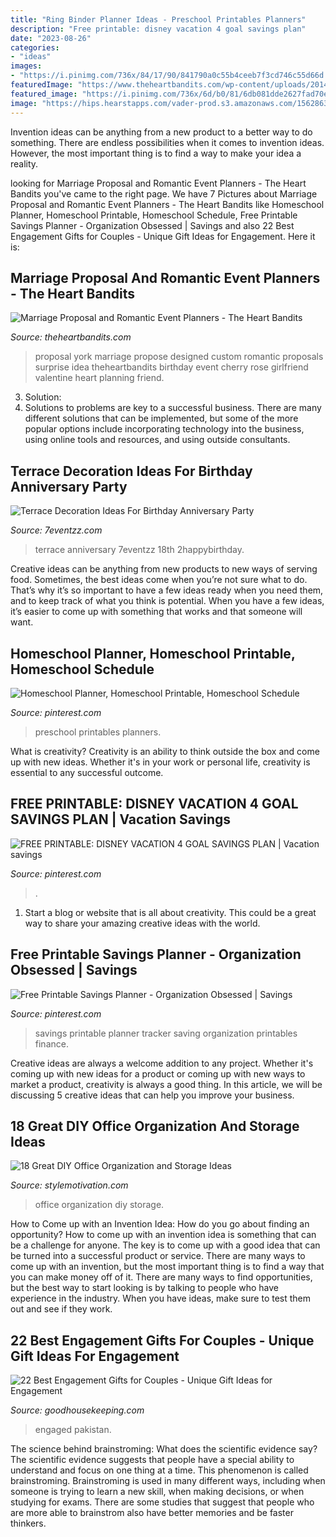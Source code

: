 ```yaml
---
title: "Ring Binder Planner Ideas - Preschool Printables Planners"
description: "Free printable: disney vacation 4 goal savings plan"
date: "2023-08-26"
categories:
- "ideas"
images:
- "https://i.pinimg.com/736x/84/17/90/841790a0c55b4ceeb7f3cd746c55d66d.jpg"
featuredImage: "https://www.theheartbandits.com/wp-content/uploads/2014/05/epic-marriage-proposals1.jpg"
featured_image: "https://i.pinimg.com/736x/6d/b0/81/6db081dde2627fad70e2fb54c2379e0a.jpg"
image: "https://hips.hearstapps.com/vader-prod.s3.amazonaws.com/1562863876-best-engagement-gifts-box-1562863756.jpg?crop=1xw:1xh;center,top&amp;resize=480:*"
---
```



Invention ideas can be anything from a new product to a better way to do something. There are endless possibilities when it comes to invention ideas. However, the most important thing is to find a way to make your idea a reality.

	

		
looking for Marriage Proposal and Romantic Event Planners - The Heart Bandits you've came to the right page. We have 7 Pictures about Marriage Proposal and Romantic Event Planners - The Heart Bandits like Homeschool Planner, Homeschool Printable, Homeschool Schedule, Free Printable Savings Planner - Organization Obsessed | Savings and also 22 Best Engagement Gifts for Couples - Unique Gift Ideas for Engagement. Here it is:
		
    
## Marriage Proposal And Romantic Event Planners - The Heart Bandits

<img loading=lazy src="https://www.theheartbandits.com/wp-content/uploads/2014/05/epic-marriage-proposals1.jpg" onerror="this.onerror=null;this.src='https://tse3.mm.bing.net/th?id=OIP.rDQdMrGGcVlsyi32BYmqNQHaFj&amp;pid=15.1';" alt="Marriage Proposal and Romantic Event Planners - The Heart Bandits">

_Source: theheartbandits.com_

>proposal york marriage propose designed custom romantic proposals surprise idea theheartbandits birthday event cherry rose girlfriend valentine heart planning friend. 

	

3. Solution:
3. Solutions to problems are key to a successful business. There are many different solutions that can be implemented, but some of the more popular options include incorporating technology into the business, using online tools and resources, and using outside consultants.

    
## Terrace Decoration Ideas For Birthday Anniversary Party

<img loading=lazy src="https://www.7eventzz.com/blog/wp-content/uploads/2021/08/WhatsApp-Image-2021-08-02-at-1.24.40-AM-1.jpeg" onerror="this.onerror=null;this.src='https://tse2.mm.bing.net/th?id=OIP.lzty2eCdlgIHNDwROks15QHaIP&amp;pid=15.1';" alt="Terrace Decoration Ideas For Birthday Anniversary Party">

_Source: 7eventzz.com_

>terrace anniversary 7eventzz 18th 2happybirthday. 

	

Creative ideas can be anything from new products to new ways of serving food. Sometimes, the best ideas come when you’re not sure what to do. That’s why it’s so important to have a few ideas ready when you need them, and to keep track of what you think is potential. When you have a few ideas, it’s easier to come up with something that works and that someone will want.

    
## Homeschool Planner, Homeschool Printable, Homeschool Schedule

<img loading=lazy src="https://i.pinimg.com/736x/6d/b0/81/6db081dde2627fad70e2fb54c2379e0a.jpg" onerror="this.onerror=null;this.src='https://tse2.mm.bing.net/th?id=OIP.9C40CaFMt2SntQy3ughV5QHaLH&amp;pid=15.1';" alt="Homeschool Planner, Homeschool Printable, Homeschool Schedule">

_Source: pinterest.com_

>preschool printables planners. 

	

What is creativity?
Creativity is an ability to think outside the box and come up with new ideas. Whether it's in your work or personal life, creativity is essential to any successful outcome.

    
## FREE PRINTABLE: DISNEY VACATION 4 GOAL SAVINGS PLAN | Vacation Savings

<img loading=lazy src="https://i.pinimg.com/736x/11/7b/d8/117bd8cf69a920691a4fa68219f8a0c6--savings-plan-disney-vacations.jpg" onerror="this.onerror=null;this.src='https://tse2.mm.bing.net/th?id=OIP.tYYNC0ZQTJqoh8oJKB0BaAHaLH&amp;pid=15.1';" alt="FREE PRINTABLE: DISNEY VACATION 4 GOAL SAVINGS PLAN | Vacation savings">

_Source: pinterest.com_

>. 

	

1. Start a blog or website that is all about creativity. This could be a great way to share your amazing creative ideas with the world.

    
## Free Printable Savings Planner - Organization Obsessed | Savings

<img loading=lazy src="https://i.pinimg.com/736x/84/17/90/841790a0c55b4ceeb7f3cd746c55d66d.jpg" onerror="this.onerror=null;this.src='https://tse4.mm.bing.net/th?id=OIP.bOfQ5CjJAo0yY5O1keFOaAHaLH&amp;pid=15.1';" alt="Free Printable Savings Planner - Organization Obsessed | Savings">

_Source: pinterest.com_

>savings printable planner tracker saving organization printables finance. 

	

Creative ideas are always a welcome addition to any project. Whether it's coming up with new ideas for a product or coming up with new ways to market a product, creativity is always a good thing. In this article, we will be discussing 5 creative ideas that can help you improve your business.

    
## 18 Great DIY Office Organization And Storage Ideas

<img loading=lazy src="https://www.stylemotivation.com/wp-content/uploads/2014/01/18-Great-DIY-Office-Organization-and-Storage-Ideas-15-620x930.jpg" onerror="this.onerror=null;this.src='https://tse4.mm.bing.net/th?id=OIP.W07j27hvwbXIhuaJCHLspwHaLH&amp;pid=15.1';" alt="18 Great DIY Office Organization and Storage Ideas">

_Source: stylemotivation.com_

>office organization diy storage. 

	

How to Come up with an Invention Idea: How do you go about finding an opportunity?
How to come up with an invention idea is something that can be a challenge for anyone. The key is to come up with a good idea that can be turned into a successful product or service. There are many ways to come up with an invention, but the most important thing is to find a way that you can make money off of it. There are many ways to find opportunities, but the best way to start looking is by talking to people who have experience in the industry. When you have ideas, make sure to test them out and see if they work.

    
## 22 Best Engagement Gifts For Couples - Unique Gift Ideas For Engagement

<img loading=lazy src="https://hips.hearstapps.com/vader-prod.s3.amazonaws.com/1562863876-best-engagement-gifts-box-1562863756.jpg?crop=1xw:1xh;center,top&amp;resize=480:*" onerror="this.onerror=null;this.src='https://tse1.mm.bing.net/th?id=OIP.kKYmmpBXc6bgReRqGYRD_QHaHa&amp;pid=15.1';" alt="22 Best Engagement Gifts for Couples - Unique Gift Ideas for Engagement">

_Source: goodhousekeeping.com_

>engaged pakistan. 

	

The science behind brainstroming: What does the scientific evidence say?
The scientific evidence suggests that people have a special ability to understand and focus on one thing at a time. This phenomenon is called brainstroming. Brainstroming is used in many different ways, including when someone is trying to learn a new skill, when making decisions, or when studying for exams. There are some studies that suggest that people who are more able to brainstrom also have better memories and be faster thinkers.

